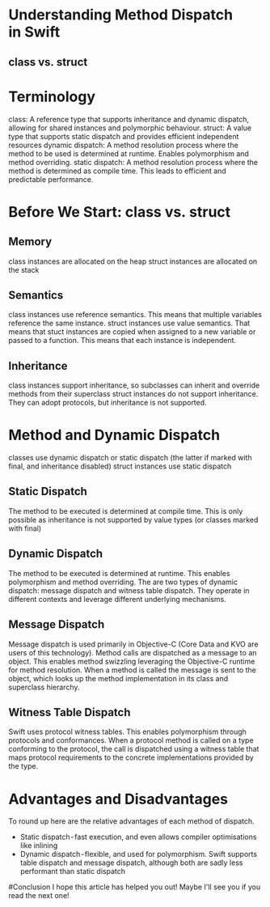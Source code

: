# Understanding Method Dispatch in Swift
## class vs. struct

# Terminology
class: A reference type that supports inheritance and dynamic dispatch, allowing for shared instances and polymorphic behaviour.
struct: A value type that supports static dispatch and provides efficient independent resources
dynamic dispatch: A method resolution process where the method to be used is determined at runtime. Enables polymorphism and method overriding.
static dispatch: A method resolution process where the method is determined as compile time. This leads to efficient and predictable performance.

# Before We Start: class vs. struct
## Memory
class instances are allocated on the heap
struct instances are allocated on the stack
## Semantics
class instances use reference semantics. This means that multiple variables reference the same instance.
struct instances use value semantics. That means that stuct instances are copied when assigned to a new variable or passed to a function. This means that each instance is independent.
## Inheritance
class instances support inheritance, so subclasses can inherit and override methods from their superclass
struct instances do not support inheritance. They can adopt protocols, but inheritance is not supported.

# Method and Dynamic Dispatch
classes use dynamic dispatch or static dispatch (the latter if marked with final, and inheritance disabled)
struct instances use static dispatch 
## Static Dispatch
The method to be executed is determined at compile time. This is only possible as inheritance is not supported by value types (or classes marked with final)
## Dynamic Dispatch
The method to be executed is determined at runtime. This enables polymorphism and method overriding.
The are two types of dynamic dispatch: message dispatch and witness table dispatch. They operate in different contexts and leverage different underlying mechanisms.
## Message Dispatch
Message dispatch is used primarily in Objective-C (Core Data and KVO are users of this technology). Method calls are dispatched as a message to an object. This enables method swizzling leveraging the Objective-C runtime for method resolution.
When a method is called the message is sent to the object, which looks up the method implementation in its class and superclass hierarchy.
## Witness Table Dispatch
Swift uses protocol witness tables. This enables polymorphism through protocols and conformances.
When a protocol method is called on a type conforming to the protocol, the call is dispatched using a witness table that maps protocol requirements to the concrete implementations provided by the type.

# Advantages and Disadvantages
To round up here are the relative advantages of each method of dispatch.
- Static dispatch - fast execution, and even allows compiler optimisations like inlining
- Dynamic dispatch - flexible, and used for polymorphism. Swift supports table dispatch and message dispatch, although both are sadly less performant than static dispatch

#Conclusion
I hope this article has helped you out! Maybe I'll see you if you read the next one!

